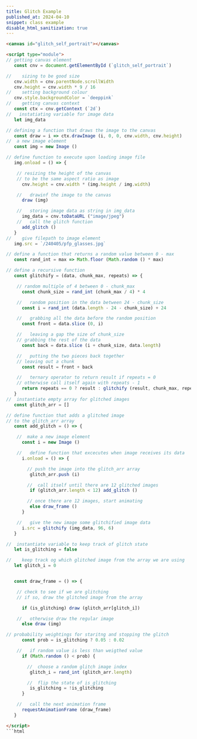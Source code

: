 ```yaml
---
title: Glitch Example
published_at: 2024-04-10
snippet: class example
disable_html_sanitization: true
---
```


<canvas id="glitch_self_portrait"></canvas>

<script type="module">

   const cnv = document.getElementById (`glitch_self_portrait`)
   cnv.width = cnv.parentNode.scrollWidth
   cnv.height = cnv.width * 9 / 16
   cnv.style.backgroundColor = `deeppink`

   const ctx = cnv.getContext (`2d`)

   let img_data

   const draw = i => ctx.drawImage (i, 0, 0, cnv.width, cnv.height)

    const img = new Image ()
   img.onload = () => {
      cnv.height = cnv.width * (img.height / img.width)
      draw (img)
      img_data = cnv.toDataURL ("image/jpeg")
      add_glitch ()
   }
   img.src = `/images/Balloony.jpeg`

   const rand_int = max => Math.floor (Math.random () * max)

   const glitchify = (data, chunk_max, repeats) => {
      const chunk_size = rand_int (chunk_max / 4) * 4
      const i = rand_int (data.length - 24 - chunk_size) + 24
      const front = data.slice (0, i)
      const back = data.slice (i + chunk_size, data.length)
      const result = front + back
      return repeats == 0 ? result : glitchify (result, chunk_max, repeats - 1)
   }

   const glitch_arr = []

   const add_glitch = () => {
      const i = new Image ()
      i.onload = () => {
         glitch_arr.push (i)
         if (glitch_arr.length < 12) add_glitch ()
         else draw_frame ()
      }
      i.src = glitchify (img_data, 96, 6)
   }

   let is_glitching = false
   let glitch_i = 0

   const draw_frame = () => {
      if (is_glitching) draw (glitch_arr[glitch_i])
      else draw (img)

      const prob = is_glitching ? 0.05 : 0.02
      if (Math.random () < prob) {
         glitch_i = rand_int (glitch_arr.length)
         is_glitching = !is_glitching
      }

      requestAnimationFrame (draw_frame)
   }

</script>

```html
<canvas id="glitch_self_portrait"></canvas>

<script type="module">
// getting canvas element
   const cnv = document.getElementById (`glitch_self_portrait`)

//    sizing to be good size
   cnv.width = cnv.parentNode.scrollWidth
   cnv.height = cnv.width * 9 / 16
//    setting background colour
   cnv.style.backgroundColor = `deeppink`
//    getting canvas context 
   const ctx = cnv.getContext (`2d`)
//   instatiating variable for image data
   let img_data

// defining a function that draws the image to the canvas 
   const draw = i => ctx.drawImage (i, 0, 0, cnv.width, cnv.height)
//  a new image element
   const img = new Image ()

// define function to execute upon loading image file
   img.onload = () => {

    // resizing the height of the canvas
    // to be the same aspect ratio as image
      cnv.height = cnv.width * (img.height / img.width)

    //   drawinf the image to the canvas
      draw (img)

    //   storing image data as string in img_data
      img_data = cnv.toDataURL ("image/jpeg")
    //   call the glitch function
      add_glitch ()
   }
//    give filepath to image element
   img.src = `/240405/pfp_glasses.jpg`

// define a function that returns a random value between 0 - max 
   const rand_int = max => Math.floor (Math.random () * max)

// define a recursive function
   const glitchify = (data, chunk_max, repeats) => {

    // random multiple of 4 between 0 - chunk_max
      const chunk_size = rand_int (chunk_max / 4) * 4

    //   random position in the data between 24 - chunk_size
      const i = rand_int (data.length - 24 - chunk_size) + 24

    //   grabbing all the data before the random position 
      const front = data.slice (0, i)

    //   leaving a gap the size of chunk_size
    // grabbing the rest of the data
      const back = data.slice (i + chunk_size, data.length)

    //   putting the two pieces back together
    // leaving out a chunk
      const result = front + back

    //   ternary operator to return result if repeats = 0
    // otherwise call itself again with repeats - 1
      return repeats == 0 ? result : glitchify (result, chunk_max, repeats - 1)
   }
//  instantiate empty array for glitched images 
   const glitch_arr = []

// define function that adds a glitched image 
// to the glitch_arr array 
   const add_glitch = () => {

    //  make a new image element
      const i = new Image ()

    //   define function that excecutes when image receives its data 
      i.onload = () => {

        // push the image into the glitch_arr array 
         glitch_arr.push (i)

        //  call itself until there are 12 glitched images 
         if (glitch_arr.length < 12) add_glitch ()

        // once there are 12 images, start animating  
         else draw_frame ()
      }

    //   give the new image some glitchified image data 
      i.src = glitchify (img_data, 96, 6)
   }

//  instantiate variable to keep track of glitch state 
   let is_glitching = false

//    keep track og which glitched image from the array we are using 
   let glitch_i = 0


   const draw_frame = () => {

    // check to see if we are glitching 
    // if so, draw the glitched image from the array

      if (is_glitching) draw (glitch_arr[glitch_i])

    //   otherwise draw the regular image
      else draw (img)

// probability weightings for staritng and stopping the glitch
      const prob = is_glitching ? 0.05 : 0.02

    //   if random value is less than weigthed value 
      if (Math.random () < prob) {

        //  choose a random glitch image index
         glitch_i = rand_int (glitch_arr.length)

        //  flip the state of is_glitching
         is_glitching = !is_glitching
      }

    //   call the next animation frame 
      requestAnimationFrame (draw_frame)
   }

</script>
```html
